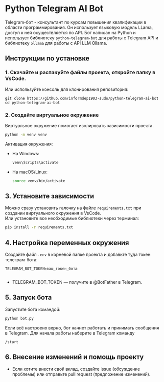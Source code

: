 # Python Telegram AI Bot

Telegram-бот - консультант по курсам повышения квалификации в области программирования. 
Он использует языковую модель LLama, доступ к ней осуществляется по API. 
Бот написан на Python и использует библиотеку `python-telegram-bot` для работы с Telegram API и
библиотеку `ollama` для работы с API LLM Ollama.

## Инструкции по установке

### 1. Скачайте и распакуйте файлы проекта, откройте папку в VsCode.  
Или используйте консоль для клонирования репозитория:
```
git clone https://github.com/informdep1903-sudo/python-telegram-ai-bot
cd python-telegram-ai-bot
```

### 2. Создайте виртуальное окружение
Виртуальное окружение помогает изолировать зависимости проекта.
```bash
python -m venv venv
```
Активация окружения:
- На Windows:
  ```bash
  venv\Scripts\activate
  ```
- На macOS/Linux:
  ```bash
  source venv/bin/activate
  ```

## 3. Установите зависимости
Можно сразу установить галочку на файле `requirements.txt` при создании виртуального окружения в VsCode.  
Или установите все необходимые библиотеки через терминал:
```bash
pip install -r requirements.txt
```

## 4. Настройка переменных окружения
Создайте файл `.env` в корневой папке проекта и добавьте туда токен телеграм-бота:
```
TELEGRAM_BOT_TOKEN=ваш_токен_бота
 
```
- TELEGRAM_BOT_TOKEN — получите в @BotFather в Telegram.

## 5. Запуск бота
Запустите бота командой:
```bash
python bot.py
```
Если всё настроено верно, бот начнет работать и принимать сообщения в Telegram.
Для начала работы наберите в Telegram команду 
```
/start
```

## 6. Внесение изменений и помощь проекту
- Если хотите внести свой вклад, создайте issue (обсуждение проблемы) или отправьте pull request (предложение изменений).

